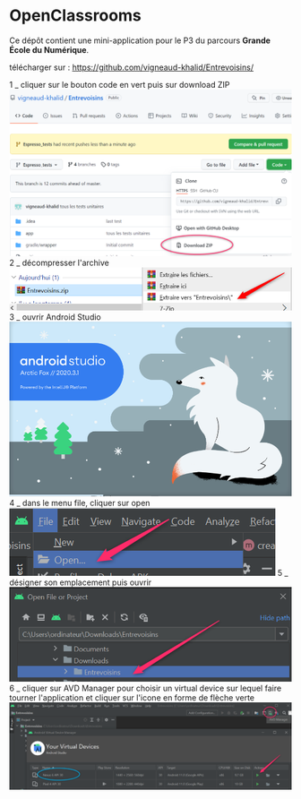 # OpenClassrooms

Ce dépôt contient une mini-application pour le P3 du parcours **Grande École du Numérique**.


télécharger sur : https://github.com/vigneaud-khalid/Entrevoisins/

1 _ cliquer sur le bouton code en vert puis sur download ZIP
    ![download_ZIP](assets/images/1_download_ZIP.png)
2 _ décompresser l'archive
    ![unzip_archive](assets/images/2_unzip_archive.png)
3 _ ouvrir Android Studio
    ![open_AndroidStudio](assets/images/3_open_AndroidStudio.png)
4 _ dans le menu file, cliquer sur open
    ![open_project](assets/images/4_open_project.png)
5 _ désigner son emplacement puis ouvrir
    ![designate_its_location](assets/images/5_designate_its_location.png)
6 _ cliquer sur AVD Manager
    pour choisir un virtual device sur lequel faire tourner l'application
    et cliquer sur l'icone  en forme de flèche verte
    ![AVD_Manager](assets/images/6_AVD_Manager.png)
